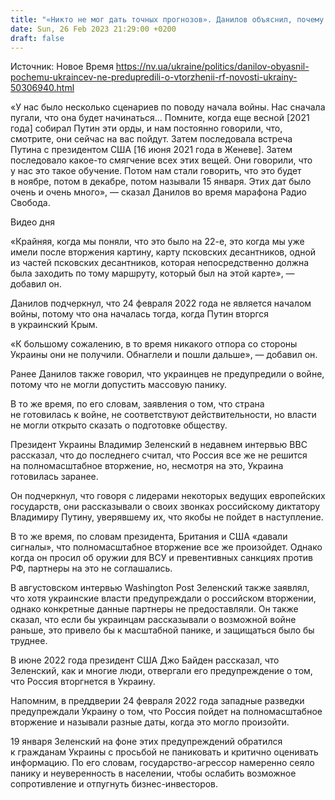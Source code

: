 ```yaml
---
title: "«Никто не мог дать точных прогнозов». Данилов объяснил, почему украинцев не предупредили о вторжении РФ"
date: Sun, 26 Feb 2023 21:29:00 +0200
draft: false
---
```

Источник: Новое Время https://nv.ua/ukraine/politics/danilov-obyasnil-pochemu-ukraincev-ne-predupredili-o-vtorzhenii-rf-novosti-ukrainy-50306940.html


«У нас было несколько сценариев по поводу начала войны. Нас сначала пугали, что она будет начинаться… Помните, когда еще весной [2021 года] собирал Путин эти орды, и нам постоянно говорили, что, смотрите, они сейчас на вас пойдут. Затем последовала встреча Путина с президентом США [16 июня 2021 года в Женеве]. Затем последовало какое-то смягчение всех этих вещей. Они говорили, что у нас это такое обучение. Потом нам стали говорить, что это будет в ноябре, потом в декабре, потом называли 15 января. Этих дат было очень и очень много», — сказал Данилов во время марафона Радио Свобода.

  Видео дня   

«Крайняя, когда мы поняли, что это было на 22-е, это когда мы уже имели после вторжения картину, карту псковских десантников, одной из частей псковских десантников, которая непосредственно должна была заходить по тому маршруту, который был на этой карте», — добавил он.

Данилов подчеркнул, что 24 февраля 2022 года не является началом войны, потому что она началась тогда, когда Путин вторгся в украинский Крым.

«К большому сожалению, в то время никакого отпора со стороны Украины они не получили. Обнаглели и пошли дальше», — добавил он.

Ранее Данилов также говорил, что украинцев не предупредили о войне, потому что не могли допустить массовую панику.

В то же время, по его словам, заявления о том, что страна не готовилась к войне, не соответствуют действительности, но власти не могли открыто сказать о подготовке обществу.

Президент Украины Владимир Зеленский в недавнем интервью BBC рассказал, что до последнего считал, что Россия все же не решится на полномасштабное вторжение, но, несмотря на это, Украина готовилась заранее.

Он подчеркнул, что говоря с лидерами некоторых ведущих европейских государств, они рассказывали о своих звонках российскому диктатору Владимиру Путину, уверявшему их, что якобы не пойдет в наступление.

В то же время, по словам президента, Британия и США «давали сигналы», что полномасштабное вторжение все же произойдет. Однако когда он просил об оружии для ВСУ и превентивных санкциях против РФ, партнеры на это не соглашались.

В августовском интервью Washington Post Зеленский также заявлял, что хотя украинские власти предупреждали о российском вторжении, однако конкретные данные партнеры не предоставляли. Он также сказал, что если бы украинцам рассказывали о возможной войне раньше, это привело бы к масштабной панике, и защищаться было бы труднее.

В июне 2022 года президент США Джо Байден рассказал, что Зеленский, как и многие люди, отвергали его предупреждение о том, что Россия вторгнется в Украину.

Напомним, в преддверии 24 февраля 2022 года западные разведки предупреждали Украину о том, что Россия пойдет на полномасштабное вторжение и называли разные даты, когда это могло произойти.

19 января Зеленский на фоне этих предупреждений обратился к гражданам Украины с просьбой не паниковать и критично оценивать информацию. По его словам, государство-агрессор намеренно сеяло панику и неуверенность в населении, чтобы ослабить возможное сопротивление и отпугнуть бизнес-инвесторов.
